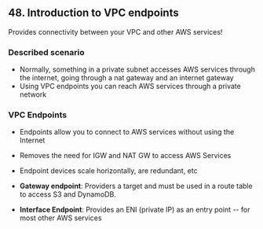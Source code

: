 ## 48. Introduction to VPC endpoints
Provides connectivity between your VPC and other AWS services!

### Described scenario
- Normally, something in a private subnet accesses AWS services through the internet, going through a nat gateway and an internet gateway
- Using VPC endpoints you can reach AWS services through a private network

### VPC Endpoints
- Endpoints allow you to connect to AWS services without using the Internet
- Removes the need for IGW and NAT GW to access AWS Services
- Endpoint devices scale horizontally, are redundant, etc

- **Gateway endpoint**: Providers a target and must be used in a route table to access S3 and DynamoDB.
- **Interface Endpoint**: Provides an ENI (private IP) as an entry point -- for most other AWS services